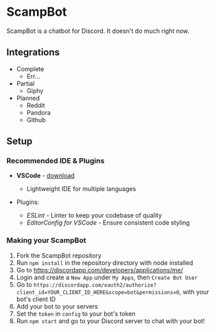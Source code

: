 # ScampBot

ScampBot is a chatbot for Discord.  It doesn't do much right now.

## Integrations

 - Complete
   - Err...  
 - Partial
   - Giphy
 - Planned
   - Reddit
   - Pandora
   - Github
   
## Setup

### Recommended IDE & Plugins

 - **VSCode** - [download](https://code.visualstudio.com/download)
   - Lightweight IDE for multiple languages

 - Plugins:
   - *ESLint* - Linter to keep your codebase of quality
   - *EditorConfig for VSCode* - Ensure consistent code styling

### Making your ScampBot

 1. Fork the ScampBot repository
 2. Run `npm install` in the repository directory with node installed
 3. Go to https://discordapp.com/developers/applications/me/
 4. Login and create a `New App` under `My Apps`, then `Create Bot User`
 5. Go to `https://discordapp.com/oauth2/authorize?client_id=YOUR_CLIENT_ID_HERE&scope=bot&permissions=0`, with your bot's client ID
 6. Add your bot to your servers
 7. Set the `token` in `config` to your bot's token
 8. Run `npm start` and go to your Discord server to chat with your bot!
